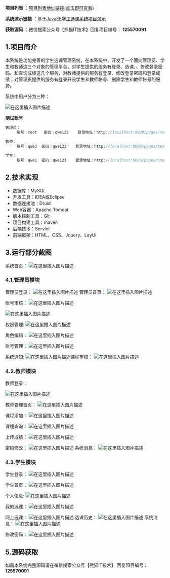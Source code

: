 



 **项目列表** ：[项目列表地址链接(点击即可查看)](https://nwqbsc0rm1n.feishu.cn/docx/KiipdQWF4oS9x0x7wfqcWGMrnOe?from=from_copylink)

**系统演示链接** ：[基于JavaEE学生选课系统项目演示](https://www.bilibili.com/video/BV1im4y1p7QP/?spm_id_from=333.999.0.0&vd_source=ce786491c0124e1afaad0343941f3499)

 **获取源码** ：微信搜索公众号【熊猫IT技术】回复项目编号： **125570091** 

## 1.项目简介
本系统是功能完善的学生选课管理系统，在本系统中，开发了一个面向管理员、学生和教师这三个对象的管理平台，对学生提供的服务有登录、选课、、修改登录密码、和查询成绩这几个服务，对教师提供的服务有登录、修改登录密码和登录成绩；对管理员提供的服务有登录开设学生和教师帐号、删除学生和教师帐号的服务。


系统中用户分为三种：

![在这里插入图片描述](https://img-blog.csdnimg.cn/53d60adcace54d898a682a169ee50639.jpeg#pic_center)


**测试账号**

```java
管理员：
     账号：root   密码：qwe123    登录地址：http://localhost:8080/pages/rootlogin.html
     
教师：
     账号：qwe3  密码：qwe123    登录地址：http://localhost:8080/pages/teachlogin.html

学生：
     账号：qwe1  密码：qwe123    登录地址：http://localhost:8080/pages/studentlogin.html
```

## 2.技术实现
- 数据库：MySQL
- 开发工具：IDEA或Eclipse
- 数据连接池：Druid
- Web容器：Apache Tomcat
- 版本控制工具：Git
- 项目构建工具：maven
- 后端技术：Servlet
- 前端框架：HTML、CSS、Jquery、LayUI

## 3.运行部分截图
系统首页：
![在这里插入图片描述](https://img-blog.csdnimg.cn/6bb18e00d140444e80c77cb61fe425f5.png)

### 4.1.管理员模块
管理员登录：
![在这里插入图片描述](https://img-blog.csdnimg.cn/8c0db00b49594794810627b3b847f053.png)
管理员首页：
![在这里插入图片描述](https://img-blog.csdnimg.cn/6b59d6761d704c438a73a29aee67f4b2.png)

账号审核：
![在这里插入图片描述](https://img-blog.csdnimg.cn/b69d48c9bc0d4cf8b3afde128527a6de.png)

![在这里插入图片描述](https://img-blog.csdnimg.cn/bf46657d151b4590a7abb07cdb5d2a53.png)


权限管理:
![在这里插入图片描述](https://img-blog.csdnimg.cn/ff06005274724615ac7fc259066d9596.png)

角色编辑：
![在这里插入图片描述](https://img-blog.csdnimg.cn/ab55fdbe29f043c38bcdf068d280688b.png)

账号管理：
![在这里插入图片描述](https://img-blog.csdnimg.cn/9fac8003a366411c9559a24e82ec8b7e.png)

系统通知:
![在这里插入图片描述](https://img-blog.csdnimg.cn/9a703bf310514f5ba5ec12b8e6f8d24f.png)课程审核：
![在这里插入图片描述](https://img-blog.csdnimg.cn/a1ed642fd739473e8f3329c9f1830ea0.png)

###  4.2.教师模块
教师登录：

![在这里插入图片描述](https://img-blog.csdnimg.cn/76b80a22ee8748ea91549135efe265ff.png)

教师管理首页：
![在这里插入图片描述](https://img-blog.csdnimg.cn/387eaf28da7f4e80bf3b8c898f7191c4.png)

课程添加：
![在这里插入图片描述](https://img-blog.csdnimg.cn/c210c9fc4e484e60afd6ad8fe9e2e709.png)

课程查询：
![在这里插入图片描述](https://img-blog.csdnimg.cn/f2c4f54d2a8940aa8ae894e78fa85f8a.png)

上传成绩：
![在这里插入图片描述](https://img-blog.csdnimg.cn/d4a9ace41d9d4f2cabe1fe38c5942af2.png)

密码修改：
![在这里插入图片描述](https://img-blog.csdnimg.cn/118746135ead49bb95f5429ba5b17ace.png)
系统消息：
![在这里插入图片描述](https://img-blog.csdnimg.cn/d34f982c07a74da4ab5350cd9415e527.png)
###  4.3.学生模块
学生登录：
![在这里插入图片描述](https://img-blog.csdnimg.cn/cdffa9bcd33745768e50c35b49233de3.png)

学生首页：
![在这里插入图片描述](https://img-blog.csdnimg.cn/fad30ed3fbcc40c3b17664ea367b2bb7.png)

个人信息:
![在这里插入图片描述](https://img-blog.csdnimg.cn/3b48c08658d1472e816d9e3d4ecc364e.png)

我的选课：
![在这里插入图片描述](https://img-blog.csdnimg.cn/479a9118a50840c5a3c5b3256c6b0c7c.png)

网上选课：
![在这里插入图片描述](https://img-blog.csdnimg.cn/8b0d68b20d5c473ca31856f0be5ee961.png)
选课历史：
![在这里插入图片描述](https://img-blog.csdnimg.cn/75a4b8eb486b47ab90c6d2f29252fe7d.png)
系统消息：
![在这里插入图片描述](https://img-blog.csdnimg.cn/481a7b1ddd4a40189e2566fa53f548f9.png)

修改密码：
![在这里插入图片描述](https://img-blog.csdnimg.cn/786365ad4ef443b4b49d0d36cd01f1da.png)
## 5.源码获取

如需本系统完整源码请在微信搜索公众号【熊猫IT技术】 回复项目编号： **125570091** 
